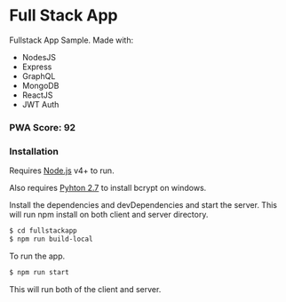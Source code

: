 # Full Stack App 


Fullstack App Sample. Made with:
  - NodesJS
  - Express
  - GraphQL
  - MongoDB
  - ReactJS
  - JWT Auth

### PWA Score: 92

### Installation

Requires [Node.js](https://nodejs.org/) v4+ to run.

Also requires [Pyhton 2.7](https://www.python.org/download/releases/2.7/) to install bcrypt on windows.

Install the dependencies and devDependencies and start the server. This will run npm install on both client and server directory.

```sh
$ cd fullstackapp
$ npm run build-local
```

To run the app.

```sh
$ npm run start
```

This will run both of the client and server.